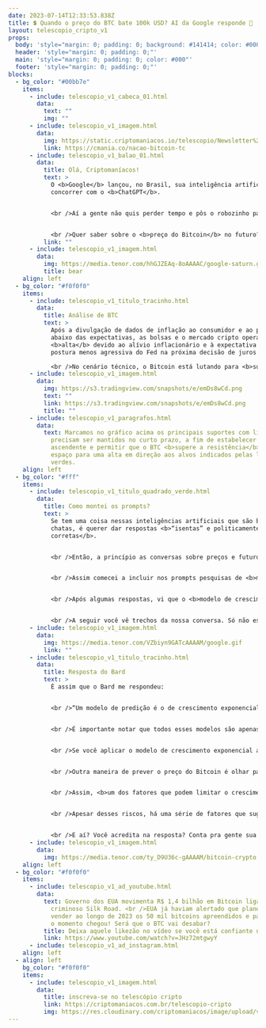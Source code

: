 ```yaml
---
date: 2023-07-14T12:33:53.838Z
title: 💲 Quando o preço do BTC bate 100k USD? AI da Google responde 🤖
layout: telescopio_cripto_v1
props:
  body: 'style="margin: 0; padding: 0; background: #141414; color: #000"'
  header: 'style="margin: 0; padding: 0;"'
  main: 'style="margin: 0; padding: 0; color: #000"'
  footer: 'style="margin: 0; padding: 0;"'
blocks:
  - bg_color: "#00bb7e"
    items:
      - include: telescopio_v1_cabeca_01.html
        data:
          text: ""
          img: ""
      - include: telescopio_v1_imagem.html
        data:
          img: https://static.criptomaniacos.io/telescopio/Newsletter%20-%20Copia%202.png
          link: https://cmania.co/nacao-bitcoin-tc
      - include: telescopio_v1_balao_01.html
        data:
          title: Olá, Criptomaníacos!
          text: >
            O <b>Google</b> lançou, no Brasil, sua inteligência artificial para
            concorrer com o <b>ChatGPT</b>.


            <br />Aí a gente não quis perder tempo e pôs o robozinho para responder perguntas polêmicas pra gente.


            <br />Quer saber sobre o <b>preço do Bitcoin</b> no futuro? Confira na edição de hoje a resposta do <b>Bard, a AI do Google</b>!
          link: ""
      - include: telescopio_v1_imagem.html
        data:
          img: https://media.tenor.com/hhGJZEAq-8oAAAAC/google-saturn.gif
          title: bear
    align: left
  - bg_color: "#f0f0f0"
    items:
      - include: telescopio_v1_titulo_tracinho.html
        data:
          title: Análise de BTC
          text: >
            Após a divulgação de dados de inflação ao consumidor e ao produtor
            abaixo das expectativas, as bolsas e o mercado cripto operaram em
            <b>alta</b> devido ao alívio inflacionário e à expectativa de uma
            postura menos agressiva do Fed na próxima decisão de juros.

            <br />No cenário técnico, o Bitcoin está lutando para <b>superar a região de resistência entre $31.500 e $31.800</b>, que tem segurado o preço nos últimos 20 dias. <br />Porém, fica claro que, devido às proteções deixadas nos níveis de suporte acima dos <b>$30.000</b> e à força que o preço ganhou, é <b>mais provável a continuação do movimento de alta</b> após o rompimento da resistência.
      - include: telescopio_v1_imagem.html
        data:
          img: https://s3.tradingview.com/snapshots/e/emDs8wCd.png
          text: ""
          link: https://s3.tradingview.com/snapshots/e/emDs8wCd.png
          title: ""
      - include: telescopio_v1_paragrafos.html
        data:
          text: Marcamos no gráfico acima os principais suportes com linhas amarelas que
            precisam ser mantidos no curto prazo, a fim de estabelecer um fundo
            ascendente e permitir que o BTC <b>supere a resistência</b>, abrindo
            espaço para uma alta em direção aos alvos indicados pelas linhas
            verdes.
    align: left
  - bg_color: "#fff"
    items:
      - include: telescopio_v1_titulo_quadrado_verde.html
        data:
          title: Como montei os prompts?
          text: >
            Se tem uma coisa nessas inteligências artificiais que são bemmm
            chatas, é querer dar respostas <b>“isentas” e politicamente
            corretas</b>.


            <br />Então, a princípio as conversas sobre preços e futuro do Bitcoin estavam <b>vazias e sem nada interessante</b>.


            <br />Assim comecei a incluir nos prompts pesquisas de <b>modelos estatísticos</b> para predição de preço e deixei os pedidos baseados em <b>modelos matemáticos</b>.


            <br />Após algumas respostas, vi que o <b>modelo de crescimento exponencial</b> era o mais citado pelo Bard e então dei um “ultimato” para ele: queria saber, baseado neste modelo de predição, quando o preço do Bitcoin alcançaria <b>100 mil doletinhas</b>.


            <br />A seguir você vê trechos da nossa conversa. Só não espalha as minhas DM com o   Google por aí, viu?
      - include: telescopio_v1_imagem.html
        data:
          img: https://media.tenor.com/VZbiyn9GATcAAAAM/google.gif
          link: ""
      - include: telescopio_v1_titulo_tracinho.html
        data:
          title: Resposta do Bard
          text: >
            É assim que o Bard me respondeu:


            <br />“Um modelo de predição é o de crescimento exponencial. Ele assume que o preço do Bitcoin crescerá a uma <b>taxa exponencial constante</b> ao longo do tempo.


            <br />É importante notar que todos esses modelos são apenas simulações, e <b>não há garantia</b> de que o preço do Bitcoin chegará a US$ 100.000. No entanto, esses modelos fornecem uma maneira de <b>estimar</b> quando o preço do Bitcoin pode chegar a esse nível.


            <br />Se você aplicar o modelo de crescimento exponencial ao preço do Bitcoin com base em dados históricos, ele prevê que o preço do Bitcoin atingirá US$ 100.000 em algum momento <b>entre 2024 e 2025</b>. 


            <br />Outra maneira de prever o preço do Bitcoin é olhar para os fatores que podem afetar o preço do Bitcoin. Esses fatores incluem a regulamentação, a adoção e a escassez do Bitcoin.


            <br />Assim, <b>um dos fatores que podem limitar o crescimento do Bitcoin é a regulamentação</b>. Alguns governos estão considerando regulamentar o Bitcoin, o que pode tornar mais difícil para os investidores comprar e vender o ativo.


            <br />Apesar desses riscos, há uma série de fatores que sugerem que o Bitcoin continua a crescer no futuro. A <b>escassez, a crescente adoção e a popularidade</b> entre os investidores institucionais são fatores que podem impulsionar o preço do Bitcoin no futuro.”


            <br />E aí? Você acredita na resposta? Conta pra gente sua opinião nos nossos grupos e redes sociais!
      - include: telescopio_v1_imagem.html
        data:
          img: https://media.tenor.com/ty_D9U36c-gAAAAM/bitcoin-crypto.gif
    align: left
  - bg_color: "#f0f0f0"
    items:
      - include: telescopio_v1_ad_youtube.html
        data:
          text: Governo dos EUA movimenta R$ 1,4 bilhão em Bitcoin ligado ao mercado
            criminoso Silk Road. <br />EUA já haviam alertado que planejavam
            vender ao longo de 2023 os 50 mil bitcoins apreendidos e parece que
            o momento chegou! Será que o BTC vai desabar?
          title: Deixa aquele likezão no vídeo se você está confiante no BTC!
          link: https://www.youtube.com/watch?v=JHz72mtgwyY
      - include: telescopio_v1_ad_instagram.html
    align: left
  - align: left
    bg_color: "#f0f0f0"
    items:
      - include: telescopio_v1_imagem.html
        data:
          title: inscreva-se no telescópio cripto
          link: https://criptomaniacos.com.br/telescopio-cripto
          img: https://res.cloudinary.com/criptomaniacos/image/upload/v1662133224/telescopio/inscreva-se-telescopio.png
---
```

